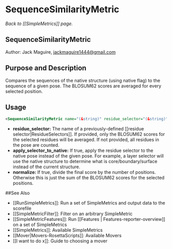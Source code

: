 # SequenceSimilarityMetric
*Back to [[SimpleMetrics]] page.*
## SequenceSimilarityMetric

Author: Jack Maguire, jackmaguire1444@gmail.com

## Purpose and Description

Compares the sequences of the native structure (using native flag) to the sequence of a given pose.
The BLOSUM62 scores are averaged for every selected position.

## Usage

```xml
<SequenceSimilarityMetric name="(&string)" residue_selector="(&string)" apply_selector_to_native="false" normalize="true"/>
```

* **residue_selector:** The name of a previously-defined [[residue selector|ResidueSelectors]].  If provided, only the BLOSUM62 scores for the selected residues will be averaged. If not provided, all residues in the pose are counted.
* **apply_selector_to_native:** If true, apply the residue selector to the native pose instead of the given pose. For example, a layer selector will use the native structure to determine what is core/boundary/surface instead of the current structure.
* **normalize:** If true, divide the final score by the number of positions. Otherwise this is just the sum of the BLOSUM62 scores for the selected positions.

##See Also

* [[RunSimpleMetrics]]: Run a set of SimpleMetrics and output data to the scorefile
* [[SimpleMetricFilter]]: Filter on an arbitrary SimpleMetric
* [[SimpleMetricFeatures]]: Run [[Features | Features-reporter-overview]] on a set of SimpleMetrics
* [[SimpleMetrics]]: Available SimpleMetrics
* [[Mover|Movers-RosettaScripts]]: Available Movers
* [[I want to do x]]: Guide to choosing a mover